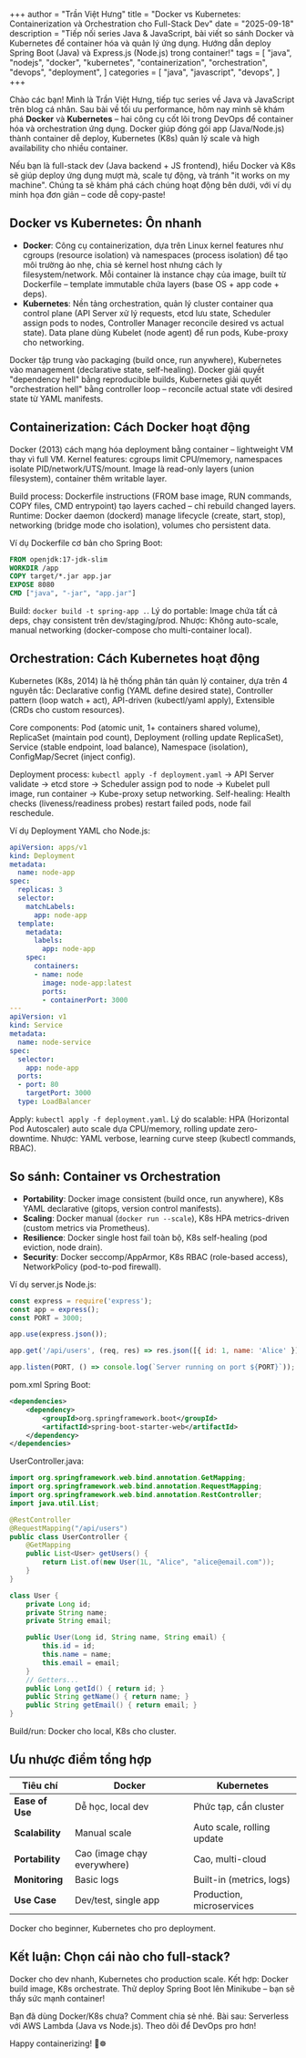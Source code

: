+++
author = "Trần Việt Hưng"
title = "Docker vs Kubernetes: Containerization và Orchestration cho Full-Stack Dev"
date = "2025-09-18"
description = "Tiếp nối series Java & JavaScript, bài viết so sánh Docker và Kubernetes để container hóa và quản lý ứng dụng. Hướng dẫn deploy Spring Boot (Java) và Express.js (Node.js) trong container!"
tags = [
    "java",
    "nodejs",
    "docker",
    "kubernetes",
    "containerization",
    "orchestration",
    "devops",
    "deployment",
]
categories = [
    "java",
    "javascript",
    "devops",
]
+++

Chào các bạn! Mình là Trần Việt Hưng, tiếp tục series về Java và JavaScript trên blog cá nhân. Sau bài về tối ưu performance, hôm nay mình sẽ khám phá **Docker** và **Kubernetes** – hai công cụ cốt lõi trong DevOps để container hóa và orchestration ứng dụng. Docker giúp đóng gói app (Java/Node.js) thành container dễ deploy, Kubernetes (K8s) quản lý scale và high availability cho nhiều container.

Nếu bạn là full-stack dev (Java backend + JS frontend), hiểu Docker và K8s sẽ giúp deploy ứng dụng mượt mà, scale tự động, và tránh "it works on my machine". Chúng ta sẽ khám phá cách chúng hoạt động bên dưới, với ví dụ minh họa đơn giản – code dễ copy-paste!

## Docker vs Kubernetes: Ôn nhanh

- **Docker**: Công cụ containerization, dựa trên Linux kernel features như cgroups (resource isolation) và namespaces (process isolation) để tạo môi trường ảo nhẹ, chia sẻ kernel host nhưng cách ly filesystem/network. Mỗi container là instance chạy của image, built từ Dockerfile – template immutable chứa layers (base OS + app code + deps).
- **Kubernetes**: Nền tảng orchestration, quản lý cluster container qua control plane (API Server xử lý requests, etcd lưu state, Scheduler assign pods to nodes, Controller Manager reconcile desired vs actual state). Data plane dùng Kubelet (node agent) để run pods, Kube-proxy cho networking.

Docker tập trung vào packaging (build once, run anywhere), Kubernetes vào management (declarative state, self-healing). Docker giải quyết "dependency hell" bằng reproducible builds, Kubernetes giải quyết "orchestration hell" bằng controller loop – reconcile actual state với desired state từ YAML manifests.

## Containerization: Cách Docker hoạt động

Docker (2013) cách mạng hóa deployment bằng container – lightweight VM thay vì full VM. Kernel features: cgroups limit CPU/memory, namespaces isolate PID/network/UTS/mount. Image là read-only layers (union filesystem), container thêm writable layer.

Build process: Dockerfile instructions (FROM base image, RUN commands, COPY files, CMD entrypoint) tạo layers cached – chỉ rebuild changed layers. Runtime: Docker daemon (dockerd) manage lifecycle (create, start, stop), networking (bridge mode cho isolation), volumes cho persistent data.

Ví dụ Dockerfile cơ bản cho Spring Boot:
```dockerfile
FROM openjdk:17-jdk-slim
WORKDIR /app
COPY target/*.jar app.jar
EXPOSE 8080
CMD ["java", "-jar", "app.jar"]
```

Build: `docker build -t spring-app .`. Lý do portable: Image chứa tất cả deps, chạy consistent trên dev/staging/prod. Nhược: Không auto-scale, manual networking (docker-compose cho multi-container local).

## Orchestration: Cách Kubernetes hoạt động

Kubernetes (K8s, 2014) là hệ thống phân tán quản lý container, dựa trên 4 nguyên tắc: Declarative config (YAML define desired state), Controller pattern (loop watch + act), API-driven (kubectl/yaml apply), Extensible (CRDs cho custom resources).

Core components: Pod (atomic unit, 1+ containers shared volume), ReplicaSet (maintain pod count), Deployment (rolling update ReplicaSet), Service (stable endpoint, load balance), Namespace (isolation), ConfigMap/Secret (inject config).

Deployment process: `kubectl apply -f deployment.yaml` → API Server validate → etcd store → Scheduler assign pod to node → Kubelet pull image, run container → Kube-proxy setup networking. Self-healing: Health checks (liveness/readiness probes) restart failed pods, node fail reschedule.

Ví dụ Deployment YAML cho Node.js:
```yaml
apiVersion: apps/v1
kind: Deployment
metadata:
  name: node-app
spec:
  replicas: 3
  selector:
    matchLabels:
      app: node-app
  template:
    metadata:
      labels:
        app: node-app
    spec:
      containers:
      - name: node
        image: node-app:latest
        ports:
        - containerPort: 3000
---
apiVersion: v1
kind: Service
metadata:
  name: node-service
spec:
  selector:
    app: node-app
  ports:
  - port: 80
    targetPort: 3000
  type: LoadBalancer
```

Apply: `kubectl apply -f deployment.yaml`. Lý do scalable: HPA (Horizontal Pod Autoscaler) auto scale dựa CPU/memory, rolling update zero-downtime. Nhược: YAML verbose, learning curve steep (kubectl commands, RBAC).

## So sánh: Container vs Orchestration

- **Portability**: Docker image consistent (build once, run anywhere), K8s YAML declarative (gitops, version control manifests).
- **Scaling**: Docker manual (`docker run --scale`), K8s HPA metrics-driven (custom metrics via Prometheus).
- **Resilience**: Docker single host fail toàn bộ, K8s self-healing (pod eviction, node drain).
- **Security**: Docker seccomp/AppArmor, K8s RBAC (role-based access), NetworkPolicy (pod-to-pod firewall).

Ví dụ server.js Node.js:
```javascript
const express = require('express');
const app = express();
const PORT = 3000;

app.use(express.json());

app.get('/api/users', (req, res) => res.json([{ id: 1, name: 'Alice' }]));

app.listen(PORT, () => console.log(`Server running on port ${PORT}`));
```

pom.xml Spring Boot:
```xml
<dependencies>
    <dependency>
        <groupId>org.springframework.boot</groupId>
        <artifactId>spring-boot-starter-web</artifactId>
    </dependency>
</dependencies>
```

UserController.java:
```java
import org.springframework.web.bind.annotation.GetMapping;
import org.springframework.web.bind.annotation.RequestMapping;
import org.springframework.web.bind.annotation.RestController;
import java.util.List;

@RestController
@RequestMapping("/api/users")
public class UserController {
    @GetMapping
    public List<User> getUsers() {
        return List.of(new User(1L, "Alice", "alice@email.com"));
    }
}

class User {
    private Long id;
    private String name;
    private String email;

    public User(Long id, String name, String email) {
        this.id = id;
        this.name = name;
        this.email = email;
    }
    // Getters...
    public Long getId() { return id; }
    public String getName() { return name; }
    public String getEmail() { return email; }
}
```

Build/run: Docker cho local, K8s cho cluster.

## Ưu nhược điểm tổng hợp

| Tiêu chí          | Docker                        | Kubernetes                   |
|-------------------|-------------------------------|------------------------------|
| **Ease of Use**  | Dễ học, local dev            | Phức tạp, cần cluster        |
| **Scalability**  | Manual scale                 | Auto scale, rolling update   |
| **Portability**  | Cao (image chạy everywhere)  | Cao, multi-cloud             |
| **Monitoring**   | Basic logs                   | Built-in (metrics, logs)     |
| **Use Case**     | Dev/test, single app         | Production, microservices    |

Docker cho beginner, Kubernetes cho pro deployment.

## Kết luận: Chọn cái nào cho full-stack?

Docker cho dev nhanh, Kubernetes cho production scale. Kết hợp: Docker build image, K8s orchestrate. Thử deploy Spring Boot lên Minikube – bạn sẽ thấy sức mạnh container!

Bạn đã dùng Docker/K8s chưa? Comment chia sẻ nhé. Bài sau: Serverless với AWS Lambda (Java vs Node.js). Theo dõi để DevOps pro hơn!

Happy containerizing! 🐳☸

<!--more-->